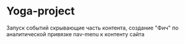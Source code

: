 # Yoga-project
Запуск событий скрывающие часть контента, создание "Фич" по аналитической привязке nav-menu к контенту сайта
